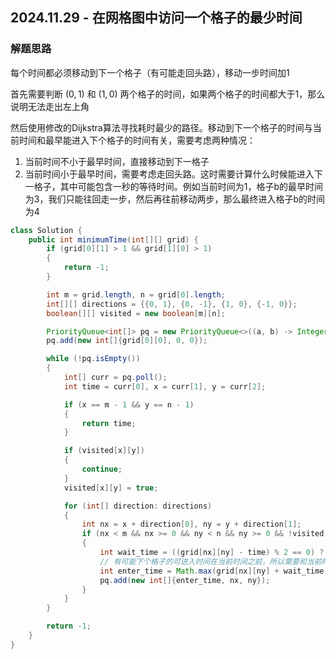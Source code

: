 ## 2024.11.29 - 在网格图中访问一个格子的最少时间

### 解题思路

每个时间都必须移动到下一个格子（有可能走回头路），移动一步时间加1

首先需要判断 $(0,1)$ 和 $(1,0)$ 两个格子的时间，如果两个格子的时间都大于1，那么说明无法走出左上角

然后使用修改的Dijkstra算法寻找耗时最少的路径。移动到下一个格子的时间与当前时间和最早能进入下个格子的时间有关，需要考虑两种情况：

1. 当前时间不小于最早时间，直接移动到下一格子
2. 当前时间小于最早时间，需要考虑走回头路。这时需要计算什么时候能进入下一格子，其中可能包含一秒的等待时间。例如当前时间为1，格子b的最早时间为3，我们只能往回走一步，然后再往前移动两步，那么最终进入格子b的时间为4

``` java
class Solution {
    public int minimumTime(int[][] grid) {
        if (grid[0][1] > 1 && grid[1][0] > 1)
        {
            return -1;
        }

        int m = grid.length, n = grid[0].length;
        int[][] directions = {{0, 1}, {0, -1}, {1, 0}, {-1, 0}};
        boolean[][] visited = new boolean[m][n];

        PriorityQueue<int[]> pq = new PriorityQueue<>((a, b) -> Integer.compare(a[0], b[0]));
        pq.add(new int[]{grid[0][0], 0, 0});

        while (!pq.isEmpty())
        {
            int[] curr = pq.poll();
            int time = curr[0], x = curr[1], y = curr[2];

            if (x == m - 1 && y == n - 1)
            {
                return time;
            }

            if (visited[x][y])
            {
                continue;
            }
            visited[x][y] = true;

            for (int[] direction: directions)
            {
                int nx = x + direction[0], ny = y + direction[1];
                if (nx < m && nx >= 0 && ny < n && ny >= 0 && !visited[nx][ny])
                {
                    int wait_time = ((grid[nx][ny] - time) % 2 == 0) ? 1:0;
                    // 有可能下个格子的可进入时间在当前时间之前，所以需要和当前时间+1取最大值
                    int enter_time = Math.max(grid[nx][ny] + wait_time, time + 1);
                    pq.add(new int[]{enter_time, nx, ny});
                }
            }
        }

        return -1;
    }
}
```
